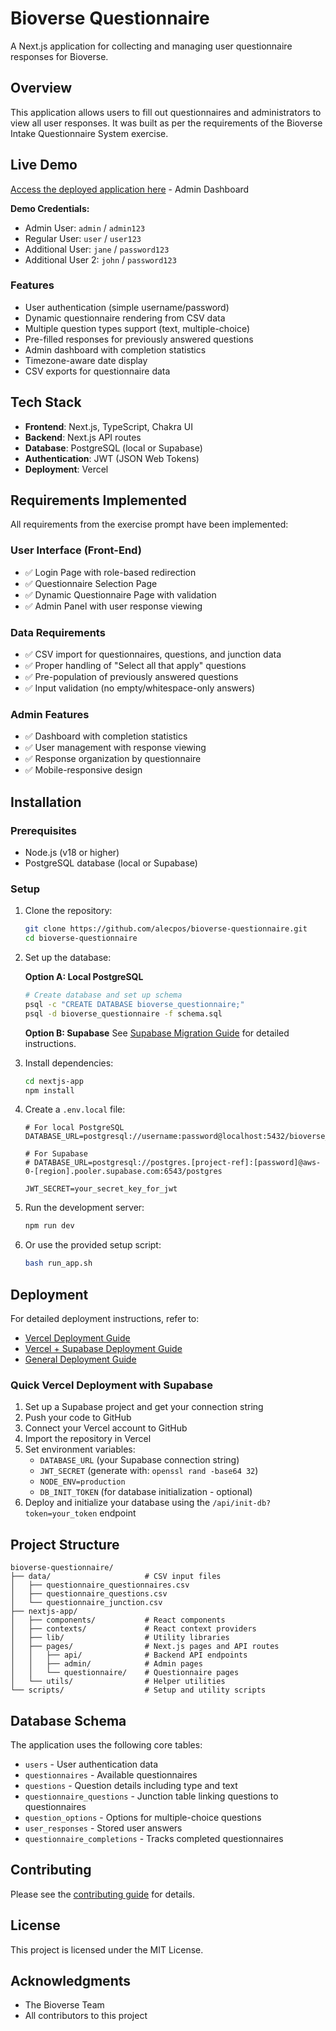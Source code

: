 # Bioverse Questionnaire

A Next.js application for collecting and managing user questionnaire responses for Bioverse.

## Overview

This application allows users to fill out questionnaires and administrators to view all user responses. It was built as per the requirements of the Bioverse Intake Questionnaire System exercise.

## Live Demo

[Access the deployed application here](https://bioverse-questionnaire-pq1d.vercel.app/admin) - Admin Dashboard

**Demo Credentials:**
- Admin User: `admin` / `admin123`
- Regular User: `user` / `user123` 
- Additional User: `jane` / `password123`
- Additional User 2: `john` / `password123`


### Features

- User authentication (simple username/password)
- Dynamic questionnaire rendering from CSV data
- Multiple question types support (text, multiple-choice)
- Pre-filled responses for previously answered questions
- Admin dashboard with completion statistics
- Timezone-aware date display
- CSV exports for questionnaire data

## Tech Stack

- **Frontend**: Next.js, TypeScript, Chakra UI
- **Backend**: Next.js API routes
- **Database**: PostgreSQL (local or Supabase)
- **Authentication**: JWT (JSON Web Tokens)
- **Deployment**: Vercel

## Requirements Implemented

All requirements from the exercise prompt have been implemented:

### User Interface (Front-End)
- ✅ Login Page with role-based redirection
- ✅ Questionnaire Selection Page
- ✅ Dynamic Questionnaire Page with validation
- ✅ Admin Panel with user response viewing

### Data Requirements
- ✅ CSV import for questionnaires, questions, and junction data
- ✅ Proper handling of "Select all that apply" questions
- ✅ Pre-population of previously answered questions
- ✅ Input validation (no empty/whitespace-only answers)

### Admin Features
- ✅ Dashboard with completion statistics
- ✅ User management with response viewing
- ✅ Response organization by questionnaire
- ✅ Mobile-responsive design

## Installation

### Prerequisites

- Node.js (v18 or higher)
- PostgreSQL database (local or Supabase)

### Setup

1. Clone the repository:
   ```bash
   git clone https://github.com/alecpos/bioverse-questionnaire.git
   cd bioverse-questionnaire
   ```

2. Set up the database:
   
   **Option A: Local PostgreSQL**
   ```bash
   # Create database and set up schema
   psql -c "CREATE DATABASE bioverse_questionnaire;"
   psql -d bioverse_questionnaire -f schema.sql
   ```
   
   **Option B: Supabase**
   See [Supabase Migration Guide](SUPABASE-MIGRATION.md) for detailed instructions.

3. Install dependencies:
   ```bash
   cd nextjs-app
   npm install
   ```

4. Create a `.env.local` file:
   ```
   # For local PostgreSQL
   DATABASE_URL=postgresql://username:password@localhost:5432/bioverse_questionnaire
   
   # For Supabase
   # DATABASE_URL=postgresql://postgres.[project-ref]:[password]@aws-0-[region].pooler.supabase.com:6543/postgres
   
   JWT_SECRET=your_secret_key_for_jwt
   ```

5. Run the development server:
   ```bash
   npm run dev
   ```

6. Or use the provided setup script:
   ```bash
   bash run_app.sh
   ```

## Deployment

For detailed deployment instructions, refer to:
- [Vercel Deployment Guide](deploy-vercel.md)
- [Vercel + Supabase Deployment Guide](VERCEL-SUPABASE-DEPLOYMENT.md)
- [General Deployment Guide](DEPLOYMENT.md)

### Quick Vercel Deployment with Supabase

1. Set up a Supabase project and get your connection string
2. Push your code to GitHub
3. Connect your Vercel account to GitHub
4. Import the repository in Vercel
5. Set environment variables:
   - `DATABASE_URL` (your Supabase connection string)
   - `JWT_SECRET` (generate with: `openssl rand -base64 32`)
   - `NODE_ENV=production`
   - `DB_INIT_TOKEN` (for database initialization - optional)
6. Deploy and initialize your database using the `/api/init-db?token=your_token` endpoint

## Project Structure

```
bioverse-questionnaire/
├── data/                     # CSV input files
│   ├── questionnaire_questionnaires.csv
│   ├── questionnaire_questions.csv
│   └── questionnaire_junction.csv
├── nextjs-app/
│   ├── components/           # React components
│   ├── contexts/             # React context providers
│   ├── lib/                  # Utility libraries
│   ├── pages/                # Next.js pages and API routes
│   │   ├── api/              # Backend API endpoints
│   │   ├── admin/            # Admin pages
│   │   └── questionnaire/    # Questionnaire pages
│   └── utils/                # Helper utilities
└── scripts/                  # Setup and utility scripts
```

## Database Schema

The application uses the following core tables:
- `users` - User authentication data
- `questionnaires` - Available questionnaires
- `questions` - Question details including type and text
- `questionnaire_questions` - Junction table linking questions to questionnaires
- `question_options` - Options for multiple-choice questions
- `user_responses` - Stored user answers
- `questionnaire_completions` - Tracks completed questionnaires

## Contributing

Please see the [contributing guide](CONTRIBUTING.md) for details.

## License

This project is licensed under the MIT License.

## Acknowledgments

- The Bioverse Team
- All contributors to this project
